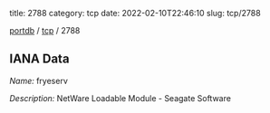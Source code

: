 title: 2788
category: tcp
date: 2022-02-10T22:46:10
slug: tcp/2788

[portdb](/) / [tcp](/category/tcp.html) / 2788


## IANA Data

_Name:_ fryeserv

_Description:_ NetWare Loadable Module - Seagate Software

